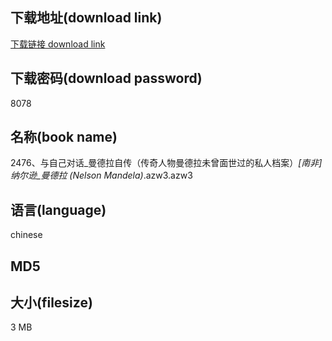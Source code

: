 ## 下载地址(download link)
[下载链接 download link](https://tutu365.netlify.app/?s=2476%E3%80%81%E4%B8%8E%E8%87%AA%E5%B7%B1%E5%AF%B9%E8%AF%9D_%E6%9B%BC%E5%BE%B7%E6%8B%89%E8%87%AA%E4%BC%A0%EF%BC%88%E4%BC%A0%E5%A5%87%E4%BA%BA%E7%89%A9%E6%9B%BC%E5%BE%B7%E6%8B%89%E6%9C%AA%E6%9B%BE%E9%9D%A2%E4%B8%96%E8%BF%87%E7%9A%84%E7%A7%81%E4%BA%BA%E6%A1%A3%E6%A1%88%EF%BC%89_%5B%E5%8D%97%E9%9D%9E%5D%E7%BA%B3%E5%B0%94%E9%80%8A_%E6%9B%BC%E5%BE%B7%E6%8B%89+%28Nelson+Mandela%29_.azw3)

## 下载密码(download password)
8078

## 名称(book name)
2476、与自己对话_曼德拉自传（传奇人物曼德拉未曾面世过的私人档案）_[南非]纳尔逊_曼德拉 (Nelson Mandela)_.azw3.azw3

## 语言(language)
chinese

## MD5


## 大小(filesize)
3 MB
